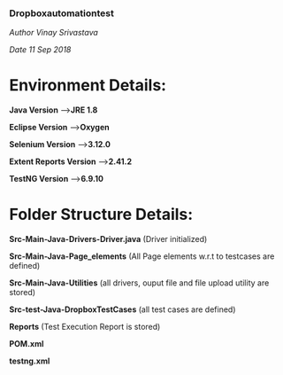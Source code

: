 ### Dropboxautomationtest
*Author Vinay Srivastava*

*Date 11 Sep 2018*

# Environment Details:

__Java Version__ -->__JRE 1.8__

  __Eclipse Version__ -->__Oxygen__
  
  __Selenium Version__ -->__3.12.0__
  
  __Extent Reports Version__ -->__2.41.2__
  
  __TestNG Version__ -->__6.9.10__
  
# Folder Structure Details:

   __Src-Main-Java-Drivers-Driver.java__ (Driver initialized)
   
   __Src-Main-Java-Page_elements__ (All Page elements w.r.t to testcases are defined)
   
   __Src-Main-Java-Utilities__ (all drivers, ouput file and file upload utility are stored)
   
   __Src-test-Java-DropboxTestCases__ (all test cases are defined)
   
   __Reports__ (Test Execution Report is stored)
   
   __POM.xml__
   
   __testng.xml__

